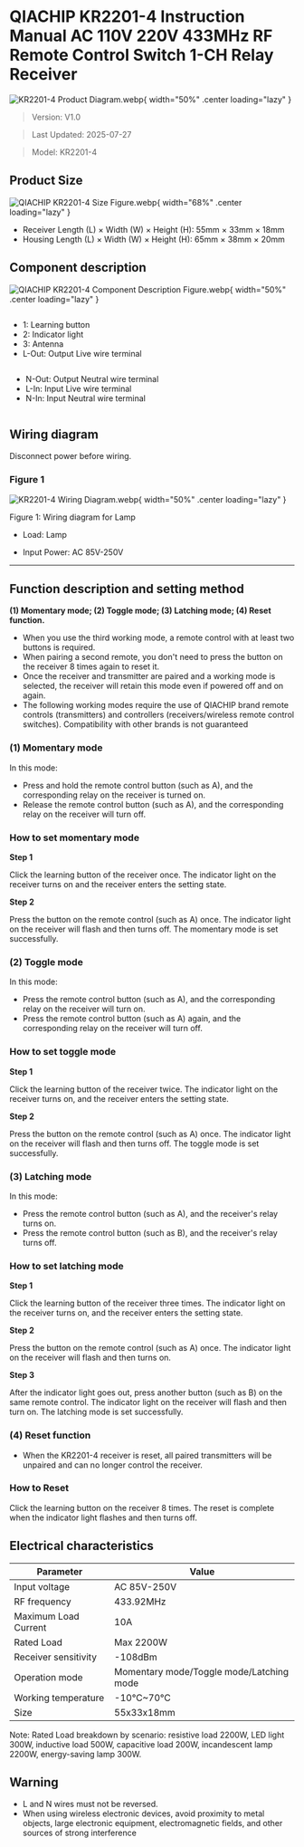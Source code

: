 # QIACHIP KR2201-4 Instruction Manual AC 110V 220V 433MHz RF Remote Control Switch 1-CH Relay Receiver

![KR2201-4 Product Diagram.webp](KR2201-4_Product_Diagram.webp){ width="50%" .center loading="lazy" }

> Version: V1.0
> 

> Last Updated: 2025-07-27
> 

> Model: KR2201-4
> 

## Product Size

![QIACHIP KR2201-4 Size Figure.webp](QIACHIP_KR2201-4_Size_Figure.webp){ width="68%" .center loading="lazy" }

- Receiver Length (L) × Width (W) × Height (H): 55mm × 33mm × 18mm
- Housing Length (L) × Width (W) × Height (H): 65mm × 38mm × 20mm

## Component description

![QIACHIP KR2201-4 Component Description Figure.webp](QIACHIP_KR2201-4_Component_Description_Figure.webp){ width="50%" .center loading="lazy" }

<div style="display: flex; flex-wrap: wrap; justify-content: space-around;">
  <ul style="flex: 1 1 45%; margin-right: 1%;">
    <li>1: Learning button</li>
    <li>2: Indicator light</li>
    <li>3: Antenna</li>
    <li>L-Out: Output Live wire terminal</li>
  </ul>
  <ul style="flex: 1 1 45%; margin-left: 1%;">
    <li>N-Out: Output Neutral wire terminal</li>
    <li>L-In: Input Live wire terminal</li>
    <li>N-In: Input Neutral wire terminal</li>
  </ul>
</div>

## Wiring diagram

Disconnect power before wiring.

### Figure 1

![KR2201-4 Wiring Diagram.webp](KR2201-4_Wiring_Diagram.webp){ width="50%" .center loading="lazy" }

Figure 1: Wiring diagram for Lamp

- Load: Lamp

- Input Power: AC 85V-250V

---

## Function description and setting method

**(1) Momentary mode; (2) Toggle mode; (3) Latching mode; (4) Reset function.**

- When you use the third working mode, a remote control with at least two buttons is required.
- When pairing a second remote, you don't need to press the button on the receiver 8 times again to reset it.
- Once the receiver and transmitter are paired and a working mode is selected, the receiver will retain this mode even if powered off and on again.
- The following working modes require the use of QIACHIP brand remote controls (transmitters) and controllers (receivers/wireless remote control switches). Compatibility with other brands is not guaranteed

### **(1) Momentary mode**

 In this mode: 

- Press and hold the remote control button (such as A), and the corresponding relay on the receiver is turned on.
- Release the remote control button (such as A), and the corresponding relay on the receiver will turn off.

### **How to set momentary mode**

**Step 1**

Click the learning button of the receiver once. The indicator light on the receiver turns on and the receiver enters the setting state.

**Step 2**

Press the button on the remote control (such as A) once. The indicator light on the receiver will flash and then turns off. The momentary mode is set successfully. 

### **(2) Toggle mode**

In this mode: 

- Press the remote control button (such as A), and the corresponding relay on the receiver will turn on.
- Press the remote control button (such as A) again, and the corresponding relay on the receiver will turn off.

### **How to set toggle mode**

**Step 1**

Click the learning button of the receiver twice. The indicator light on the receiver turns on, and the receiver enters the setting state.

**Step 2**

Press the button on the remote control (such as A) once. The indicator light on the receiver will flash and then turns off. The toggle mode is set successfully. 

### **(3) Latching mode**

In this mode:

- Press the remote control button (such as A), and the receiver's relay turns on.
- Press the remote control button (such as B), and the receiver's relay turns off.

### **How to set latching mode**

**Step 1** 

Click the learning button of the receiver three times. The indicator light on the receiver turns on, and the receiver enters the setting state.

**Step 2**

Press the button on the remote control (such as A) once. The indicator light on the receiver will flash and then turns on.

**Step 3**

After the indicator light goes out, press another button (such as B) on the same remote control. The indicator light on the receiver will flash and then turn on. The latching mode is set successfully. 

### **(4) Reset function**

- When the KR2201-4 receiver is reset, all paired transmitters will be unpaired and can no longer control the receiver.

### How to Reset

Click the learning button on the receiver 8 times. The reset is complete when the indicator light flashes and then turns off.

## Electrical characteristics

| Parameter | Value |
| --- | --- |
| Input voltage | AC 85V-250V |
| RF frequency | 433.92MHz |
| Maximum Load Current | 10A |
| Rated Load | Max 2200W |
| Receiver sensitivity | -108dBm |
| Operation mode | Momentary mode/Toggle mode/Latching mode |
| Working temperature | -10℃~70℃ |
| Size | 55x33x18mm |

Note: Rated Load breakdown by scenario: resistive load 2200W, LED light 300W, inductive load 500W, capacitive load 200W, incandescent lamp 2200W, energy-saving lamp 300W.

## Warning

- L and N wires must not be reversed.
- When using wireless electronic devices, avoid proximity to metal objects, large electronic equipment, electromagnetic fields, and other sources of strong interference